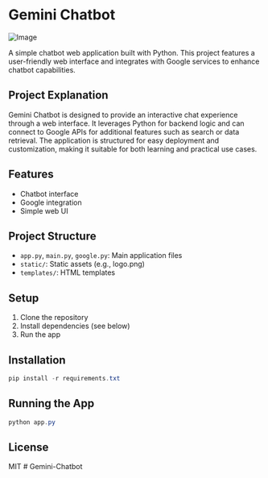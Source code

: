 # Gemini Chatbot

![Image](https://github.com/user-attachments/assets/335cc072-28e2-4cf7-85dd-222b5cedebaf)

A simple chatbot web application built with Python. This project features a user-friendly web interface and integrates with Google services to enhance chatbot capabilities.

## Project Explanation
Gemini Chatbot is designed to provide an interactive chat experience through a web interface. It leverages Python for backend logic and can connect to Google APIs for additional features such as search or data retrieval. The application is structured for easy deployment and customization, making it suitable for both learning and practical use cases.

## Features
- Chatbot interface
- Google integration
- Simple web UI

## Project Structure
- `app.py`, `main.py`, `google.py`: Main application files
- `static/`: Static assets (e.g., logo.png)
- `templates/`: HTML templates

## Setup
1. Clone the repository
2. Install dependencies (see below)
3. Run the app

## Installation
```powershell
pip install -r requirements.txt
```

## Running the App
```powershell
python app.py
```

## License
MIT
#   G e m i n i - C h a t b o t 
 
 
